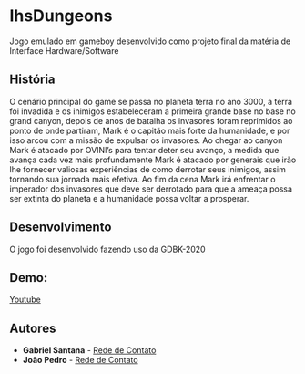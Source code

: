 # IhsDungeons
Jogo emulado em gameboy desenvolvido como projeto final da matéria de Interface Hardware/Software


## História 


O cenário principal do game se passa no planeta terra no ano 3000, a terra foi invadida e os inimigos estabeleceram a primeira grande base no base no grand canyon, depois de anos de batalha os invasores foram reprimidos ao ponto de onde partiram, Mark é o capitão mais forte da humanidade, e por isso arcou com a missão de expulsar os invasores.
Ao chegar ao canyon Mark é atacado por OVINI’s para tentar deter seu avanço, a medida que avança cada vez mais profundamente Mark é atacado por generais que irão lhe fornecer valiosas experiências de como derrotar seus inimigos, assim tornando sua jornada mais efetiva.
Ao fim da cena Mark irá enfrentar o imperador dos invasores que deve ser derrotado para que a ameaça possa ser extinta do planeta e a humanidade possa voltar a prosperar. 

## Desenvolvimento
O jogo foi desenvolvido fazendo uso da GDBK-2020

## Demo:
[Youtube](https://youtu.be/vLVNTfEam90)

## Autores
* **Gabriel Santana** - [Rede de Contato](https://www.linkedin.com/in/gabriel-carvalho-1821741b1)
* **João Pedro** - [Rede de Contato](https://www.linkedin.com/in/joão-pedro-souza-rolemberg-9744511ba)
